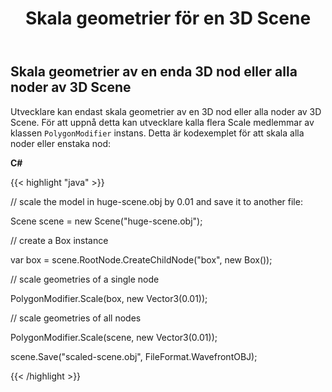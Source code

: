 ﻿---
title: Skala geometrier för en 3D Scene
type: docs
weight: 70
url: /sv/net/scale-geometries-of-a-3d-scene/
description: Utvecklare kan endast skala geometrier av en 3D nod eller alla noder av 3D Scene. För att uppnå detta, kan utvecklare ringa flera Scale medlemmar av PolygonModifier klass instans.
---
## **Skala geometrier av en enda 3D nod eller alla noder av 3D Scene**
Utvecklare kan endast skala geometrier av en 3D nod eller alla noder av 3D Scene. För att uppnå detta kan utvecklare kalla flera Scale medlemmar av klassen `PolygonModifier` instans. Detta är kodexemplet för att skala alla noder eller enstaka nod:



**C#**

{{< highlight "java" >}}

 // scale the model in huge-scene.obj by 0.01 and save it to another file:

Scene scene = new Scene("huge-scene.obj");

// create a Box instance

var box = scene.RootNode.CreateChildNode("box", new Box());

// scale geometries of a single node

PolygonModifier.Scale(box, new Vector3(0.01));

// scale geometries of all nodes

PolygonModifier.Scale(scene, new Vector3(0.01));

scene.Save("scaled-scene.obj", FileFormat.WavefrontOBJ);

{{< /highlight >}}
